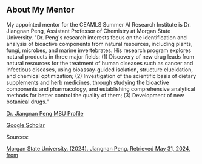 ## About My Mentor

My appointed mentor for the CEAMLS Summer AI Research Institute is Dr. Jiangnan Peng, Assistant Professor of Chemistry at Morgan State University. "Dr. Peng's research interests focus on the identification and analysis of bioactive components from natural resources, including plants, fungi, microbes, and marine invertebrates. His research program explores natural products in three major fields: (1) Discovery of new drug leads from natural resources for the treatment of human diseases such as cancer and infectious diseases, using bioassay-guided isolation, structure elucidation, and chemical optimization; (2) Investigation of the scientific basis of dietary supplements and herb medicines, through studying the bioactive components and pharmacology, and establishing comprehensive analytical methods for better control the quality of them; (3) Development of new botanical drugs." 

[Dr. Jiangnan Peng MSU Profile](https://www.morgan.edu/chemistry/faculty-and-staff/jiangnan-peng)

[Google Scholar](https://scholar.google.com/citations?user=owO1V04AAAAJ&hl=en)

Sources:

[Morgan State University. (2024). Jiangnan Peng. Retrieved May 31, 2024, from](https://www.morgan.edu/chemistry/faculty-and-staff/jiangnan-peng)




